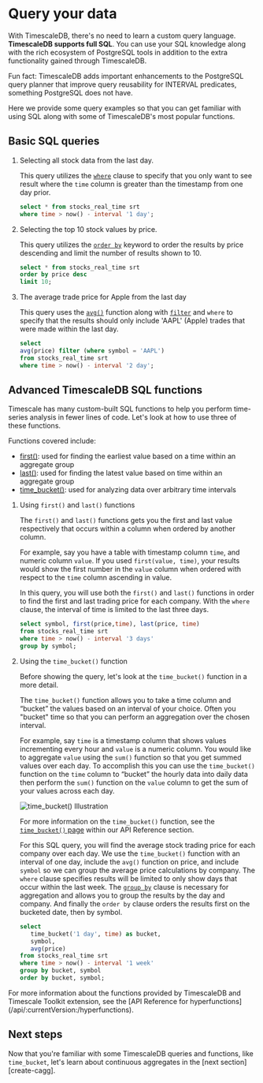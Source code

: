 # Query your data

With TimescaleDB, there's no need to learn a custom query language. **TimescaleDB
supports full SQL**. You can use your SQL knowledge along with the rich 
ecosystem of PostgreSQL tools in addition to the extra functionality gained through
TimescaleDB.

<highlight type="tip">
Fun fact: TimescaleDB adds important enhancements to the PostgreSQL query planner
that improve query reusability for INTERVAL predicates, something PostgreSQL does
not have.
</highlight>

Here we provide some query examples so that you can get familiar with using SQL along
with some of TimescaleDB's most popular functions. 

## Basic SQL queries

1. Selecting all stock data from the last day.

   This query utilizes the [`where`][clause-expressions] clause to specify that you only want to see result
   where the `time` column is greater than the timestamp from one day prior. 

   ```sql
   select * from stocks_real_time srt
   where time > now() - interval '1 day';
   ```

2. Selecting the top 10 stock values by price.

   This query utilizes the [`order by`][order-by] keyword to order the results by price descending
   and limit the number of results shown to 10. 

   ```sql
   select * from stocks_real_time srt
   order by price desc
   limit 10;   
   ```

3. The average trade price for Apple from the last day

   This query uses the [`avg()`][average] function along with [`filter`][filter] and `where` 
   to specify that the results should only include 'AAPL' (Apple) trades that were made within the 
   last day. 

   ```sql
   select
   avg(price) filter (where symbol = 'AAPL')
   from stocks_real_time srt
   where time > now() - interval '2 day';
   ```


## Advanced TimescaleDB SQL functions

Timescale has many custom-built SQL functions to help you perform time-series
analysis in fewer lines of code. Let's look at how to use three of these functions. 

Functions covered include:
 * [first()][first]: used for finding the earliest value based on a time within an aggregate group
 * [last()][last]: used for finding the latest value based on time within an aggregate group
 * [time_bucket()][time-bucket]: used for analyzing data over arbitrary time intervals

1. Using `first()` and `last()` functions

   The `first()` and `last()` functions gets you the first and last value respectively that occurs 
   within a column when ordered by another column. 
   
   For example, say you have a table with timestamp column `time`, and numeric column `value`. If you 
   used `first(value, time)`, your results would show the first number in the `value` column when ordered 
   with respect to the `time` column ascending in value. 

   In this query, you will use both the `first()` and `last()` functions in order to find the 
   first and last trading price for each company. With the `where` clause, the interval of time is 
   limited to the last three days. 

   ```sql
   select symbol, first(price,time), last(price, time)
   from stocks_real_time srt
   where time > now() - interval '3 days'
   group by symbol;
   ```

2. Using the `time_bucket()` function

   Before showing the query, let's look at the `time_bucket()` function in a more detail. 

   The `time_bucket()` function allows you to take a time column and “bucket” the values 
   based on an interval of your choice. Often you "bucket" time so that you can perform
   an aggregation over the chosen interval. 
   
   For example, say `time` is a timestamp column that shows values incrementing every hour 
   and `value` is a numeric column. You would like to aggregate `value` using the `sum()` 
   function so that you get summed values over each day. To accomplish this you can
   use the `time_bucket()` function on the `time` column to “bucket” the hourly data into daily data 
   then perform the `sum()` function on the `value` column to get the sum of your values across each day. 

   <img class="main-content__illustration"
    src="https://s3.amazonaws.com/assets.timescale.com/docs/images/getting-started/time-bucket.jpg"
    alt="time_bucket() Illustration"/>

   For more information on the `time_bucket()` function, see the [`time_bucket()` page][time-bucket] within our API 
   Reference section. 

   For this SQL query, you will find the average stock trading price for each company
   over each day. We use the `time_bucket()` function with an interval of one day, include 
   the `avg()` function on price, and include `symbol` so we can group the average 
   price calculations by company. The `where` clause specifies results will be limited to only 
   show days that occur within the last week. The [`group by`][clause-expressions] clause is necessary 
   for aggregation and allows you to group the results by the day and company. And finally the `order by` 
   clause orders the results first on the bucketed date, then by symbol. 

   ```sql
   select
      time_bucket('1 day', time) as bucket,
      symbol,
      avg(price)
   from stocks_real_time srt
   where time > now() - interval '1 week'
   group by bucket, symbol
   order by bucket, symbol;
   ```


<highlight type="note">
For more information about the functions provided by TimescaleDB and Timescale Toolkit extension,
see the [API Reference for hyperfunctions](/api/:currentVersion:/hyperfunctions).
</highlight>

## Next steps

Now that you're familiar with some TimescaleDB queries and functions, like `time_bucket`, let's learn about
continuous aggregates in the [next section][create-cagg].


[average]: https://www.postgresql.org/docs/14/functions-aggregate.html
[filter]: https://www.postgresql.org/docs/14/sql-expressions.html#SYNTAX-AGGREGATES
[order-by]: https://www.postgresql.org/docs/current/queries-order.html
[select-keywords]: https://www.postgresql.org/docs/14/sql-select.html
[clause-expressions]: https://www.postgresql.org/docs/14/queries-table-expressions.html
[time-bucket]: /api/:currentVersion:/hyperfunctions/time_bucket
[last]: /api/:currentVersion:/hyperfunctions/last
[first]: /api/:currentVersion:/hyperfunctions/first
[date-trunc]: https://www.postgresql.org/docs/current/functions-datetime.html


